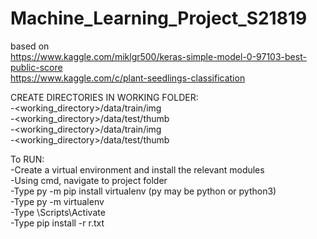 # Machine_Learning_Project_S21819
based on  
https://www.kaggle.com/miklgr500/keras-simple-model-0-97103-best-public-score  
  https://www.kaggle.com/c/plant-seedlings-classification

CREATE DIRECTORIES IN WORKING FOLDER:  
-<working_directory>/data/train/img  
-<working_directory>/data/test/thumb  
-<working_directory>/data/train/img  
-<working_directory>/data/test/thumb  

To RUN:  
-Create a virtual environment and install the relevant modules  
-Using cmd, navigate to project folder  
-Type py -m pip install virtualenv (py may be python or python3)  
-Type py -m virtualenv <env name here>  
-Type <env name here>\Scripts\Activate  
-Type pip install -r r.txt  

